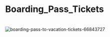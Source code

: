 # Boarding_Pass_Tickets

#
![boarding-pass-to-vacation-tickets-66843727](https://user-images.githubusercontent.com/54459398/164265998-b3f503ab-f49b-439b-a97a-8ea1c60de3e1.jpeg)
